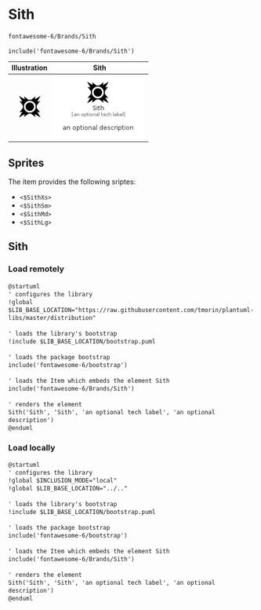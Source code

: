 # Sith


```text
fontawesome-6/Brands/Sith
```

```text
include('fontawesome-6/Brands/Sith')
```



| Illustration | Sith |
| :---: | :---: |
| ![illustration for Illustration](../../fontawesome-6/Brands/Sith.png) | ![illustration for Sith](../../fontawesome-6/Brands/Sith.Local.png) |



## Sprites
The item provides the following sriptes:

- `<$SithXs>`
- `<$SithSm>`
- `<$SithMd>`
- `<$SithLg>`





## Sith

### Load remotely
```plantuml
@startuml
' configures the library
!global $LIB_BASE_LOCATION="https://raw.githubusercontent.com/tmorin/plantuml-libs/master/distribution"

' loads the library's bootstrap
!include $LIB_BASE_LOCATION/bootstrap.puml

' loads the package bootstrap
include('fontawesome-6/bootstrap')

' loads the Item which embeds the element Sith
include('fontawesome-6/Brands/Sith')

' renders the element
Sith('Sith', 'Sith', 'an optional tech label', 'an optional description')
@enduml
```

### Load locally
```plantuml
@startuml
' configures the library
!global $INCLUSION_MODE="local"
!global $LIB_BASE_LOCATION="../.."

' loads the library's bootstrap
!include $LIB_BASE_LOCATION/bootstrap.puml

' loads the package bootstrap
include('fontawesome-6/bootstrap')

' loads the Item which embeds the element Sith
include('fontawesome-6/Brands/Sith')

' renders the element
Sith('Sith', 'Sith', 'an optional tech label', 'an optional description')
@enduml
```

